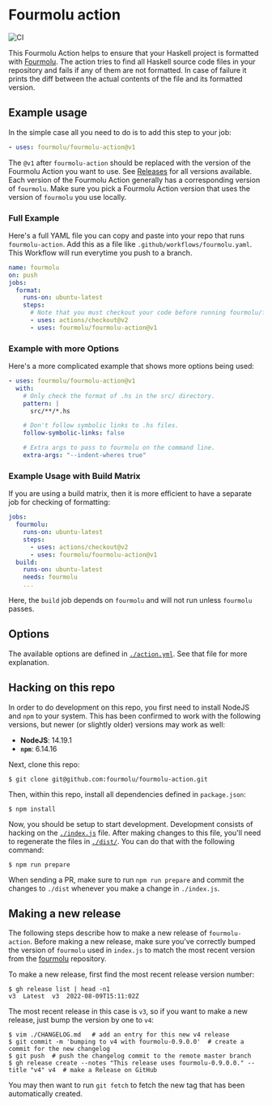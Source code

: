 # Fourmolu action

![CI](https://github.com/fourmolu/fourmolu-action/workflows/CI/badge.svg?branch=master)

This Fourmolu Action helps to ensure that your Haskell project is
formatted with [Fourmolu][fourmolu]. The action tries to find all Haskell source
code files in your repository and fails if any of them are not formatted. In
case of failure it prints the diff between the actual contents of the file
and its formatted version.

## Example usage

In the simple case all you need to do is to add this step to your job:

```yaml
- uses: fourmolu/fourmolu-action@v1
```

The `@v1` after `fourmolu-action` should be replaced with the version of the
Fourmolu Action you want to use.  See
[Releases](https://github.com/fourmolu/fourmolu-action/releases) for all
versions available.  Each version of the Fourmolu Action generally has a
corresponding version of `fourmolu`.  Make sure you pick a Fourmolu Action
version that uses the version of `fourmolu` you use locally.

### Full Example

Here's a full YAML file you can copy and paste into your repo that runs
`fourmolu-action`.  Add this as a file like `.github/workflows/fourmolu.yaml`.
This Workflow will run everytime you push to a branch.

```yaml
name: fourmolu
on: push
jobs:
  format:
    runs-on: ubuntu-latest
    steps:
      # Note that you must checkout your code before running fourmolu/fourmolu-action
      - uses: actions/checkout@v2
      - uses: fourmolu/fourmolu-action@v1
```

### Example with more Options

Here's a more complicated example that shows more options being used:

```yaml
- uses: fourmolu/fourmolu-action@v1
  with:
    # Only check the format of .hs in the src/ directory.
    pattern: |
      src/**/*.hs

    # Don't follow symbolic links to .hs files.
    follow-symbolic-links: false

    # Extra args to pass to fourmolu on the command line.
    extra-args: "--indent-wheres true"
```

### Example Usage with Build Matrix

If you are using a build matrix, then it is more efficient to have a
separate job for checking of formatting:

```yaml
jobs:
  fourmolu:
    runs-on: ubuntu-latest
    steps:
      - uses: actions/checkout@v2
      - uses: fourmolu/fourmolu-action@v1
  build:
    runs-on: ubuntu-latest
    needs: fourmolu
    ...
```

Here, the `build` job depends on `fourmolu` and will not run unless `fourmolu`
passes.

## Options

The available options are defined in [`./action.yml`](./action.yml).  See that
file for more explanation.

<!-- fourmolu-action currently doesn't support running on Windows. -->
<!--

## Windows

If you are running a workflow on Windows, be wary of [Git's
`core.autocrlf`][git-core-autocrlf]. Fourmolu always converts CRLF endings to
LF endings which may result in spurious diffs, so you probably want to
disable `core.autocrlf`:

```shell
$ git config --global core.autocrlf false
```

-->

## Hacking on this repo

In order to do development on this repo, you first need to install NodeJS and
`npm` to your system.  This has been confirmed to work with the following
versions, but newer (or slightly older) versions may work as well:

- **NodeJS**: 14.19.1
- **`npm`**: 6.14.16

Next, clone this repo:

```console
$ git clone git@github.com:fourmolu/fourmolu-action.git
```

Then, within this repo, install all dependencies defined in `package.json`:

```console
$ npm install
```

Now, you should be setup to start development.  Development consists of hacking
on the [`./index.js`](./index.js) file.  After making changes to this file,
you'll need to regenerate the files in [`./dist/`](./dist).  You can do that
with the following command:

```console
$ npm run prepare
```

When sending a PR, make sure to run `npm run prepare` and commit the changes
to `./dist` whenever you make a change in `./index.js`.

## Making a new release

The following steps describe how to make a new release of `fourmolu-action`.
Before making a new release, make sure you've correctly bumped the version
of `fourmolu` used in `index.js` to match the most recent version
from the [fourmolu][fourmolu] repository.

To make a new release, first find the most recent release version number:

```console
$ gh release list | head -n1
v3	Latest	v3	2022-08-09T15:11:02Z
```

The most recent release in this case is `v3`, so if you want to make a new
release, just bump the version by one to `v4`:

```console
$ vim ./CHANGELOG.md   # add an entry for this new v4 release
$ git commit -m 'bumping to v4 with fourmolu-0.9.0.0'  # create a commit for the new changelog
$ git push  # push the changelog commit to the remote master branch
$ gh release create --notes "This release uses fourmolu-0.9.0.0." --title "v4" v4  # make a Release on GitHub
```

You may then want to run `git fetch` to fetch the new tag that has been
automatically created.


[fourmolu]: https://github.com/fourmolu/fourmolu
[git-core-autocrlf]: https://www.git-scm.com/docs/git-config#Documentation/git-config.txt-coreautocrlf
